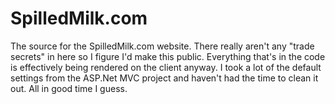 # SpilledMilk.com

The source for the SpilledMilk.com website.  There really aren't any "trade secrets" in here so I figure I'd make this public.
Everything that's in the code is effectively being rendered on the client anyway.
I took a lot of the default settings from the ASP.Net MVC project and haven't had the time to clean it out.  All in good time I guess.